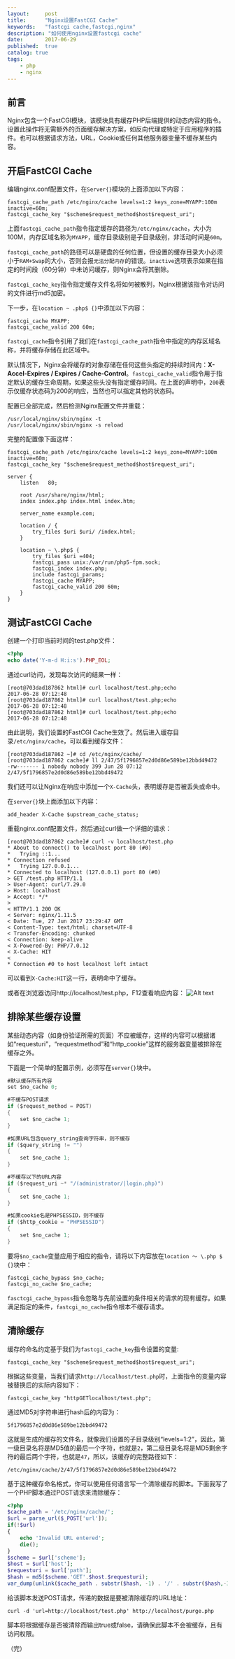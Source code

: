 ```yaml
---
layout:     post
title:      "Nginx设置FastCGI Cache"
keywords:   "fastcgi cache,fastcgi,nginx" 
description: "如何使用nginx设置fastcgi cache"
date:       2017-06-29
published:  true 
catalog: true
tags:
    - php 
    - nginx
---
```


## 前言
Nginx包含一个FastCGI模块，该模块具有缓存PHP后端提供的动态内容的指令。设置此操作将无需额外的页面缓存解决方案，如反向代理或特定于应用程序的插件。也可以根据请求方法，URL，Cookie或任何其他服务器变量不缓存某些内容。

## 开启FastCGI Cache
编辑nginx.conf配置文件，在`Server{}`模块的上面添加以下内容：
```
fastcgi_cache_path /etc/nginx/cache levels=1:2 keys_zone=MYAPP:100m inactive=60m;
fastcgi_cache_key "$scheme$request_method$host$request_uri";
```

上面`fastcgi_cache_path`指令指定缓存的路径为`/etc/nginx/cache`，大小为100M，内存区域名称为`MYAPP`，缓存目录级别是子目录级别，非活动时间是`60m`。

`fastcgi_cache_path`的路径可以是硬盘的任何位置，但设置的缓存目录大小必须小于`RAM+Swap`的大小，否则会报`无法分配内存`的错误。`inactive`选项表示如果在指定的时间段（60分钟）中未访问缓存，则Nginx会将其删除。

`fastcgi_cache_key`指令指定缓存文件名将如何被散列，Nginx根据该指令对访问的文件进行md5加密。

下一步，在`location ~ .php$ {}`中添加以下内容：
```
fastcgi_cache MYAPP;
fastcgi_cache_valid 200 60m;
```

`fastcgi_cache`指令引用了我们在`fastcgi_cache_path`指令中指定的内存区域名称，并将缓存存储在此区域中。

默认情况下，Nginx会将缓存的对象存储在任何这些头指定的持续时间内：**X-Accel-Expires / Expires / Cache-Control**。`fastcgi_cache_valid`指令用于指定默认的缓存生命周期，如果这些头没有指定缓存时间。在上面的声明中，`200`表示仅缓存状态码为200的响应，当然也可以指定其他的状态码。

配置已全部完成，然后检测Nginx配置文件并重载：
```
/usr/local/nginx/sbin/nginx -t
/usr/local/nginx/sbin/nginx -s reload
```

完整的配置像下面这样：
```
fastcgi_cache_path /etc/nginx/cache levels=1:2 keys_zone=MYAPP:100m inactive=60m;
fastcgi_cache_key "$scheme$request_method$host$request_uri";

server {
    listen   80;

    root /usr/share/nginx/html;
    index index.php index.html index.htm;

    server_name example.com;

    location / {
        try_files $uri $uri/ /index.html;
    }

    location ~ \.php$ {
        try_files $uri =404;
        fastcgi_pass unix:/var/run/php5-fpm.sock;
        fastcgi_index index.php;
        include fastcgi_params;
        fastcgi_cache MYAPP;
        fastcgi_cache_valid 200 60m;
    }
}
```

## 测试FastCGI Cache
创建一个打印当前时间的test.php文件：
```php
<?php
echo date('Y-m-d H:i:s').PHP_EOL;
```

通过curl访问，发现每次访问的结果一样：
```
[root@703dad187862 html]# curl localhost/test.php;echo
2017-06-28 07:12:48
[root@703dad187862 html]# curl localhost/test.php;echo
2017-06-28 07:12:48
[root@703dad187862 html]# curl localhost/test.php;echo
2017-06-28 07:12:48
```

由此说明，我们设置的FastCGI Cache生效了。然后进入缓存目录`/etc/nginx/cache`，可以看到缓存文件：
```
[root@703dad187862 ~]# cd /etc/nginx/cache/
[root@703dad187862 cache]# ll 2/47/5f1796857e2d0d86e589be12bbd49472
-rw------- 1 nobody nobody 399 Jun 28 07:12 2/47/5f1796857e2d0d86e589be12bbd49472
```

我们还可以让Nginx在响应中添加一个`X-Cache`头，表明缓存是否被丢失或命中。

在`server{}`块上面添加以下内容：
```
add_header X-Cache $upstream_cache_status;
```

重载nginx.conf配置文件，然后通过curl做一个详细的请求：
```
[root@703dad187862 cache]# curl -v localhost/test.php
* About to connect() to localhost port 80 (#0)
*   Trying ::1...
* Connection refused
*   Trying 127.0.0.1...
* Connected to localhost (127.0.0.1) port 80 (#0)
> GET /test.php HTTP/1.1
> User-Agent: curl/7.29.0
> Host: localhost
> Accept: */*
>
< HTTP/1.1 200 OK
< Server: nginx/1.11.5
< Date: Tue, 27 Jun 2017 23:29:47 GMT
< Content-Type: text/html; charset=UTF-8
< Transfer-Encoding: chunked
< Connection: keep-alive
< X-Powered-By: PHP/7.0.12
< X-Cache: HIT
<
* Connection #0 to host localhost left intact
```

可以看到`X-Cache:HIT`这一行，表明命中了缓存。

或者在浏览器访问http://localhost/test.php，F12查看响应内容：
![Alt text](/img/2017/06/response.png)

## 排除某些缓存设置
某些动态内容（如身份验证所需的页面）不应被缓存，这样的内容可以根据诸如“requesturi”，“requestmethod”和“http_cookie”这样的服务器变量被排除在缓存之外。

下面是一个简单的配置示例，必须写在`server{}`块中。
```go
#默认缓存所有内容
set $no_cache 0;

#不缓存POST请求
if ($request_method = POST)
{
    set $no_cache 1;
}

#如果URL包含query_string查询字符串，则不缓存
if ($query_string != "")
{
    set $no_cache 1;
}

#不缓存以下的URL内容
if ($request_uri ~* "/(administrator/|login.php)")
{
    set $no_cache 1;
}

#如果cookie名是PHPSESSID，则不缓存
if ($http_cookie = "PHPSESSID")
{
    set $no_cache 1;
}
```

要将`$no_cache`变量应用于相应的指令，请将以下内容放在`location 〜 \.php $ {}`块中：
```
fastcgi_cache_bypass $no_cache;
fastcgi_no_cache $no_cache;
```
`fasctcgi_cache_bypass`指令忽略与先前设置的条件相关的请求的现有缓存。如果满足指定的条件，`fastcgi_no_cache`指令根本不缓存请求。

## 清除缓存
缓存的命名约定基于我们为`fastcgi_cache_key`指令设置的变量:
```
fastcgi_cache_key "$scheme$request_method$host$request_uri";
```

根据这些变量，当我们请求`http://localhost/test.php`时，上面指令的变量内容被替换后的实际内容如下：
```
fastcgi_cache_key "httpGETlocalhost/test.php";
```

通过MD5对字符串进行hash后的内容为：
```
5f1796857e2d0d86e589be12bbd49472
```

这就是生成的缓存的文件名，就像我们设置的子目录级别“levels=1:2”，因此，第一级目录名将是MD5值的最后一个字符，也就是`2`，第二级目录名将是MD5剩余字符的最后两个字符，也就是`47`，所以，该缓存的完整路径如下：
```
/etc/nginx/cache/2/47/5f1796857e2d0d86e589be12bbd49472
```

基于这种缓存命名格式，你可以使用任何语言写一个清除缓存的脚本。下面我写了一个PHP脚本通过POST请求来清除缓存：
```php
<?php
$cache_path = '/etc/nginx/cache/';
$url = parse_url($_POST['url']);
if(!$url)
{
    echo 'Invalid URL entered';
    die();
}
$scheme = $url['scheme'];
$host = $url['host'];
$requesturi = $url['path'];
$hash = md5($scheme.'GET'.$host.$requesturi);
var_dump(unlink($cache_path . substr($hash, -1) . '/' . substr($hash,-3,2) . '/' . $hash));
```

给该脚本发送POST请求，传递的数据是要被清除缓存的URL地址：
```
curl -d 'url=http://localhost/test.php' http://localhost/purge.php
```

脚本将根据缓存是否被清除而输出true或false，请确保此脚本不会被缓存，且有访问权限。


（完）
